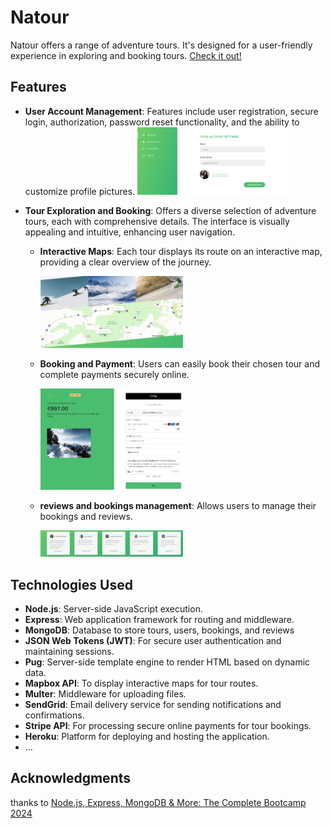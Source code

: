 # Natour

Natour offers a range of adventure tours. It's designed for a user-friendly experience in exploring and booking tours. [Check it out!](https://tours-chao.herokuapp.com/)

## Features

- **User Account Management**: Features include user registration, secure login, authorization, password reset functionality, and the ability to customize profile pictures.
  <img src="image-3.png" alt="Alt text" width="50%"/>
- **Tour Exploration and Booking**: Offers a diverse selection of adventure tours, each with comprehensive details. The interface is visually appealing and intuitive, enhancing user navigation.

  - **Interactive Maps**: Each tour displays its route on an interactive map, providing a clear overview of the journey.

    <img src="image.png" alt="Alt text" width="50%"/>

  - **Booking and Payment**: Users can easily book their chosen tour and complete payments securely online.

    <img src="image-1.png" alt="Alt text" width="50%"/>

  - **reviews and bookings management**: Allows users to manage their bookings and reviews.

    <img src="image-2.png" alt="Alt text" width="50%"/>

## Technologies Used

- **Node.js**: Server-side JavaScript execution.
- **Express**: Web application framework for routing and middleware.
- **MongoDB**: Database to store tours, users, bookings, and reviews
- **JSON Web Tokens (JWT)**: For secure user authentication and maintaining sessions.
- **Pug**: Server-side template engine to render HTML based on dynamic data.
- **Mapbox API**: To display interactive maps for tour routes.
- **Multer**: Middleware for uploading files.
- **SendGrid**: Email delivery service for sending notifications and confirmations.
- **Stripe API**: For processing secure online payments for tour bookings.
- **Heroku**: Platform for deploying and hosting the application.
- …

## Acknowledgments

thanks to [Node.js, Express, MongoDB & More: The Complete Bootcamp 2024](https://www.udemy.com/course/nodejs-express-mongodb-bootcamp/)
